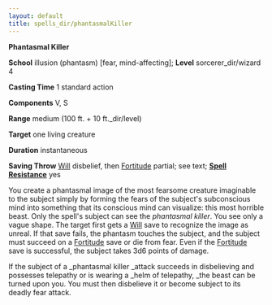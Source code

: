 ```yaml
---
layout: default
title: spells_dir/phantasmalKiller
---
```

 **Phantasmal Killer**

**School** illusion (phantasm) [fear, mind-affecting]; **Level** sorcerer_dir/wizard 4

**Casting Time** 1 standard action

**Components** V, S

**Range** medium (100 ft. + 10 ft._dir/level)

**Target** one living creature

**Duration** instantaneous

**Saving Throw** [Will](../../combat#_will) disbelief, then [Fortitude](../../combat#_fortitude) partial; see text; **[Spell Resistance](../../glossary#_spell-resistance)** yes

You create a phantasmal image of the most fearsome creature imaginable to the subject simply by forming the fears of the subject's subconscious mind into something that its conscious mind can visualize: this most horrible beast. Only the spell's subject can see the _phantasmal killer_. You see only a vague shape. The target first gets a [Will](../../combat#_will) save to recognize the image as unreal. If that save fails, the phantasm touches the subject, and the subject must succeed on a [Fortitude](../../combat#_fortitude) save or die from fear. Even if the [Fortitude](../../combat#_fortitude) save is successful, the subject takes 3d6 points of damage.

If the subject of a _phantasmal killer _attack succeeds in disbelieving and possesses telepathy or is wearing a _helm of telepathy, _the beast can be turned upon you. You must then disbelieve it or become subject to its deadly fear attack.

